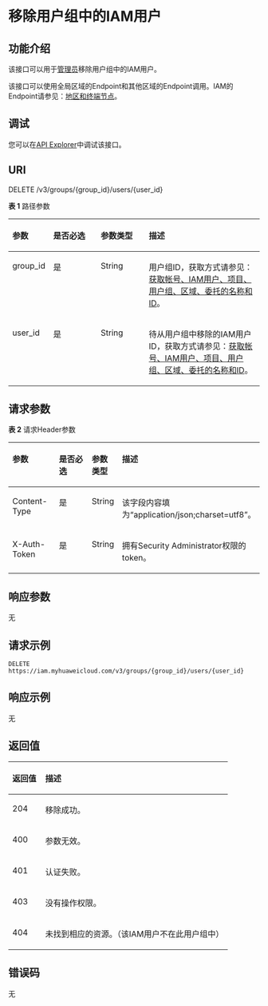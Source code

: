 # 移除用户组中的IAM用户<a name="iam_09_0008"></a>

## 功能介绍<a name="zh-cn_topic_0221482365_section13176175054113"></a>

该接口可以用于[管理员](https://support.huaweicloud.com/usermanual-iam/iam_01_0001.html)移除用户组中的IAM用户。

该接口可以使用全局区域的Endpoint和其他区域的Endpoint调用。IAM的Endpoint请参见：[地区和终端节点](https://developer.huaweicloud.com/endpoint?IAM)。

## 调试<a name="section19686164211"></a>

您可以在[API Explorer](https://apiexplorer.developer.huaweicloud.com/apiexplorer/doc?product=IAM&api=KeystoneRemoveUserFromGroup)中调试该接口。

## URI<a name="zh-cn_topic_0221482365_section181829507417"></a>

DELETE /v3/groups/\{group\_id\}/users/\{user\_id\}

**表 1**  路径参数

<a name="zh-cn_topic_0221482365_table3185125020412"></a>
<table><thead align="left"><tr id="zh-cn_topic_0221482365_row018535054113"><th class="cellrowborder" valign="top" width="9.59%" id="mcps1.2.5.1.1"><p id="zh-cn_topic_0221482365_p8186165010417"><a name="zh-cn_topic_0221482365_p8186165010417"></a><a name="zh-cn_topic_0221482365_p8186165010417"></a>参数</p>
</th>
<th class="cellrowborder" valign="top" width="20.41%" id="mcps1.2.5.1.2"><p id="zh-cn_topic_0221482365_p61881350124110"><a name="zh-cn_topic_0221482365_p61881350124110"></a><a name="zh-cn_topic_0221482365_p61881350124110"></a>是否必选</p>
</th>
<th class="cellrowborder" valign="top" width="20%" id="mcps1.2.5.1.3"><p id="zh-cn_topic_0221482365_p16189105074118"><a name="zh-cn_topic_0221482365_p16189105074118"></a><a name="zh-cn_topic_0221482365_p16189105074118"></a>参数类型</p>
</th>
<th class="cellrowborder" valign="top" width="50%" id="mcps1.2.5.1.4"><p id="zh-cn_topic_0221482365_p619012500419"><a name="zh-cn_topic_0221482365_p619012500419"></a><a name="zh-cn_topic_0221482365_p619012500419"></a>描述</p>
</th>
</tr>
</thead>
<tbody><tr id="zh-cn_topic_0221482365_row11185750164114"><td class="cellrowborder" valign="top" width="9.59%" headers="mcps1.2.5.1.1 "><p id="zh-cn_topic_0221482365_p18192165012414"><a name="zh-cn_topic_0221482365_p18192165012414"></a><a name="zh-cn_topic_0221482365_p18192165012414"></a>group_id</p>
</td>
<td class="cellrowborder" valign="top" width="20.41%" headers="mcps1.2.5.1.2 "><p id="zh-cn_topic_0221482365_p141931350114115"><a name="zh-cn_topic_0221482365_p141931350114115"></a><a name="zh-cn_topic_0221482365_p141931350114115"></a>是</p>
</td>
<td class="cellrowborder" valign="top" width="20%" headers="mcps1.2.5.1.3 "><p id="zh-cn_topic_0221482365_p9195950134117"><a name="zh-cn_topic_0221482365_p9195950134117"></a><a name="zh-cn_topic_0221482365_p9195950134117"></a>String</p>
</td>
<td class="cellrowborder" valign="top" width="50%" headers="mcps1.2.5.1.4 "><p id="zh-cn_topic_0221482365_p61961508412"><a name="zh-cn_topic_0221482365_p61961508412"></a><a name="zh-cn_topic_0221482365_p61961508412"></a>用户组ID，获取方式请参见：<a href="获取帐号-IAM用户-项目-用户组-区域-委托的名称和ID.md">获取帐号、IAM用户、项目、用户组、区域、委托的名称和ID</a>。</p>
</td>
</tr>
<tr id="zh-cn_topic_0221482365_row31857501417"><td class="cellrowborder" valign="top" width="9.59%" headers="mcps1.2.5.1.1 "><p id="zh-cn_topic_0221482365_p6198135017410"><a name="zh-cn_topic_0221482365_p6198135017410"></a><a name="zh-cn_topic_0221482365_p6198135017410"></a>user_id</p>
</td>
<td class="cellrowborder" valign="top" width="20.41%" headers="mcps1.2.5.1.2 "><p id="zh-cn_topic_0221482365_p519975044119"><a name="zh-cn_topic_0221482365_p519975044119"></a><a name="zh-cn_topic_0221482365_p519975044119"></a>是</p>
</td>
<td class="cellrowborder" valign="top" width="20%" headers="mcps1.2.5.1.3 "><p id="zh-cn_topic_0221482365_p2020110501415"><a name="zh-cn_topic_0221482365_p2020110501415"></a><a name="zh-cn_topic_0221482365_p2020110501415"></a>String</p>
</td>
<td class="cellrowborder" valign="top" width="50%" headers="mcps1.2.5.1.4 "><p id="zh-cn_topic_0221482365_p1203135015418"><a name="zh-cn_topic_0221482365_p1203135015418"></a><a name="zh-cn_topic_0221482365_p1203135015418"></a>待从用户组中移除的IAM用户ID，获取方式请参见：<a href="获取帐号-IAM用户-项目-用户组-区域-委托的名称和ID.md">获取帐号、IAM用户、项目、用户组、区域、委托的名称和ID</a>。</p>
</td>
</tr>
</tbody>
</table>

## 请求参数<a name="zh-cn_topic_0221482365_section320512500415"></a>

**表 2**  请求Header参数

<a name="zh-cn_topic_0221482365_HeaderParameter"></a>
<table><thead align="left"><tr id="zh-cn_topic_0221482365_row7209115018419"><th class="cellrowborder" valign="top" width="20%" id="mcps1.2.5.1.1"><p id="zh-cn_topic_0221482365_p82111850144116"><a name="zh-cn_topic_0221482365_p82111850144116"></a><a name="zh-cn_topic_0221482365_p82111850144116"></a>参数</p>
</th>
<th class="cellrowborder" valign="top" width="20%" id="mcps1.2.5.1.2"><p id="zh-cn_topic_0221482365_p14213155024114"><a name="zh-cn_topic_0221482365_p14213155024114"></a><a name="zh-cn_topic_0221482365_p14213155024114"></a>是否必选</p>
</th>
<th class="cellrowborder" valign="top" width="10%" id="mcps1.2.5.1.3"><p id="zh-cn_topic_0221482365_p52147509410"><a name="zh-cn_topic_0221482365_p52147509410"></a><a name="zh-cn_topic_0221482365_p52147509410"></a>参数类型</p>
</th>
<th class="cellrowborder" valign="top" width="50%" id="mcps1.2.5.1.4"><p id="zh-cn_topic_0221482365_p121515014114"><a name="zh-cn_topic_0221482365_p121515014114"></a><a name="zh-cn_topic_0221482365_p121515014114"></a>描述</p>
</th>
</tr>
</thead>
<tbody><tr id="zh-cn_topic_0221482365_row22097503418"><td class="cellrowborder" valign="top" width="20%" headers="mcps1.2.5.1.1 "><p id="zh-cn_topic_0221482365_p821714502419"><a name="zh-cn_topic_0221482365_p821714502419"></a><a name="zh-cn_topic_0221482365_p821714502419"></a>Content-Type</p>
</td>
<td class="cellrowborder" valign="top" width="20%" headers="mcps1.2.5.1.2 "><p id="zh-cn_topic_0221482365_p72182503412"><a name="zh-cn_topic_0221482365_p72182503412"></a><a name="zh-cn_topic_0221482365_p72182503412"></a>是</p>
</td>
<td class="cellrowborder" valign="top" width="10%" headers="mcps1.2.5.1.3 "><p id="zh-cn_topic_0221482365_p142227502411"><a name="zh-cn_topic_0221482365_p142227502411"></a><a name="zh-cn_topic_0221482365_p142227502411"></a>String</p>
</td>
<td class="cellrowborder" valign="top" width="50%" headers="mcps1.2.5.1.4 "><p id="zh-cn_topic_0221482365_p0224115015419"><a name="zh-cn_topic_0221482365_p0224115015419"></a><a name="zh-cn_topic_0221482365_p0224115015419"></a>该字段内容填为“application/json;charset=utf8”。</p>
</td>
</tr>
<tr id="zh-cn_topic_0221482365_row120925004117"><td class="cellrowborder" valign="top" width="20%" headers="mcps1.2.5.1.1 "><p id="zh-cn_topic_0221482365_p4226050194113"><a name="zh-cn_topic_0221482365_p4226050194113"></a><a name="zh-cn_topic_0221482365_p4226050194113"></a>X-Auth-Token</p>
</td>
<td class="cellrowborder" valign="top" width="20%" headers="mcps1.2.5.1.2 "><p id="zh-cn_topic_0221482365_p0228115019412"><a name="zh-cn_topic_0221482365_p0228115019412"></a><a name="zh-cn_topic_0221482365_p0228115019412"></a>是</p>
</td>
<td class="cellrowborder" valign="top" width="10%" headers="mcps1.2.5.1.3 "><p id="zh-cn_topic_0221482365_p1523017502413"><a name="zh-cn_topic_0221482365_p1523017502413"></a><a name="zh-cn_topic_0221482365_p1523017502413"></a>String</p>
</td>
<td class="cellrowborder" valign="top" width="50%" headers="mcps1.2.5.1.4 "><p id="zh-cn_topic_0221482365_p42321850134117"><a name="zh-cn_topic_0221482365_p42321850134117"></a><a name="zh-cn_topic_0221482365_p42321850134117"></a>拥有Security Administrator权限的token。</p>
</td>
</tr>
</tbody>
</table>

## 响应参数<a name="zh-cn_topic_0221482365_section9235550154117"></a>

无

## 请求示例<a name="zh-cn_topic_0221482365_section6277195064114"></a>

```
DELETE https://iam.myhuaweicloud.com/v3/groups/{group_id}/users/{user_id}
```

## 响应示例<a name="zh-cn_topic_0221482365_section1628915014419"></a>

无

## 返回值<a name="zh-cn_topic_0221482365_section1330616509413"></a>

<a name="zh-cn_topic_0221482365_table2466"></a>
<table><thead align="left"><tr id="zh-cn_topic_0221482365_row1730835013418"><th class="cellrowborder" valign="top" width="15%" id="mcps1.1.3.1.1"><p id="zh-cn_topic_0221482365_p133101350144111"><a name="zh-cn_topic_0221482365_p133101350144111"></a><a name="zh-cn_topic_0221482365_p133101350144111"></a>返回值</p>
</th>
<th class="cellrowborder" valign="top" width="85%" id="mcps1.1.3.1.2"><p id="zh-cn_topic_0221482365_p9311145019419"><a name="zh-cn_topic_0221482365_p9311145019419"></a><a name="zh-cn_topic_0221482365_p9311145019419"></a>描述</p>
</th>
</tr>
</thead>
<tbody><tr id="zh-cn_topic_0221482365_row123088506416"><td class="cellrowborder" valign="top" width="15%" headers="mcps1.1.3.1.1 "><p id="zh-cn_topic_0221482365_p1131225014419"><a name="zh-cn_topic_0221482365_p1131225014419"></a><a name="zh-cn_topic_0221482365_p1131225014419"></a>204</p>
</td>
<td class="cellrowborder" valign="top" width="85%" headers="mcps1.1.3.1.2 "><p id="zh-cn_topic_0221482365_p173178500410"><a name="zh-cn_topic_0221482365_p173178500410"></a><a name="zh-cn_topic_0221482365_p173178500410"></a>移除成功。</p>
</td>
</tr>
<tr id="zh-cn_topic_0221482365_row153081550174111"><td class="cellrowborder" valign="top" width="15%" headers="mcps1.1.3.1.1 "><p id="zh-cn_topic_0221482365_p1318750134119"><a name="zh-cn_topic_0221482365_p1318750134119"></a><a name="zh-cn_topic_0221482365_p1318750134119"></a>400</p>
</td>
<td class="cellrowborder" valign="top" width="85%" headers="mcps1.1.3.1.2 "><p id="zh-cn_topic_0221482365_p1831912500411"><a name="zh-cn_topic_0221482365_p1831912500411"></a><a name="zh-cn_topic_0221482365_p1831912500411"></a>参数无效。</p>
</td>
</tr>
<tr id="zh-cn_topic_0221482365_row1308195094118"><td class="cellrowborder" valign="top" width="15%" headers="mcps1.1.3.1.1 "><p id="zh-cn_topic_0221482365_p932012504415"><a name="zh-cn_topic_0221482365_p932012504415"></a><a name="zh-cn_topic_0221482365_p932012504415"></a>401</p>
</td>
<td class="cellrowborder" valign="top" width="85%" headers="mcps1.1.3.1.2 "><p id="zh-cn_topic_0221482365_p10321115011412"><a name="zh-cn_topic_0221482365_p10321115011412"></a><a name="zh-cn_topic_0221482365_p10321115011412"></a>认证失败。</p>
</td>
</tr>
<tr id="zh-cn_topic_0221482365_row1130855024119"><td class="cellrowborder" valign="top" width="15%" headers="mcps1.1.3.1.1 "><p id="zh-cn_topic_0221482365_p16322175013419"><a name="zh-cn_topic_0221482365_p16322175013419"></a><a name="zh-cn_topic_0221482365_p16322175013419"></a>403</p>
</td>
<td class="cellrowborder" valign="top" width="85%" headers="mcps1.1.3.1.2 "><p id="zh-cn_topic_0221482365_p163247507414"><a name="zh-cn_topic_0221482365_p163247507414"></a><a name="zh-cn_topic_0221482365_p163247507414"></a>没有操作权限。</p>
</td>
</tr>
<tr id="zh-cn_topic_0221482365_row6308850134117"><td class="cellrowborder" valign="top" width="15%" headers="mcps1.1.3.1.1 "><p id="zh-cn_topic_0221482365_p232535034119"><a name="zh-cn_topic_0221482365_p232535034119"></a><a name="zh-cn_topic_0221482365_p232535034119"></a>404</p>
</td>
<td class="cellrowborder" valign="top" width="85%" headers="mcps1.1.3.1.2 "><p id="zh-cn_topic_0221482365_p17326155014118"><a name="zh-cn_topic_0221482365_p17326155014118"></a><a name="zh-cn_topic_0221482365_p17326155014118"></a>未找到相应的资源。（该IAM用户不在此用户组中）</p>
</td>
</tr>
</tbody>
</table>

## 错误码<a name="zh-cn_topic_0221482365_section143271250154118"></a>

无

